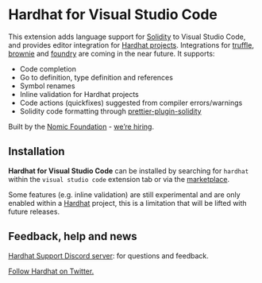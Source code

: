 # Hardhat for Visual Studio Code

This extension adds language support for [Solidity](https://soliditylang.org/) to Visual Studio Code, and provides editor integration for [Hardhat projects](https://hardhat.org/). Integrations for [truffle](https://trufflesuite.com/), [brownie](https://eth-brownie.readthedocs.io/en/stable/) and [foundry](https://github.com/gakonst/foundry) are coming in the near future. It supports:

- Code completion
- Go to definition, type definition and references
- Symbol renames
- Inline validation for Hardhat projects
- Code actions (quickfixes) suggested from compiler errors/warnings
- Solidity code formatting through [prettier-plugin-solidity](https://github.com/prettier-solidity/prettier-plugin-solidity)

Built by the [Nomic Foundation](https://nomic.foundation/) - [we’re hiring](https://nomic.foundation/hiring).

## Installation

**Hardhat for Visual Studio Code** can be installed by searching for `hardhat` within the `visual studio code` extension tab or via the [marketplace](https://marketplace.visualstudio.com/VSCode).

Some features (e.g. inline validation) are still experimental and are only enabled within a [Hardhat](https://hardhat.org/) project, this is a limitation that will be lifted with future releases.


## Feedback, help and news

[Hardhat Support Discord server](https://hardhat.org/discord): for questions and feedback.

[Follow Hardhat on Twitter.](https://twitter.com/HardhatHQ)
